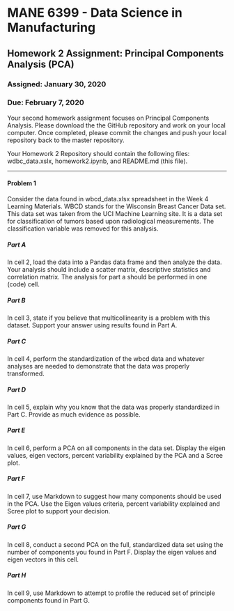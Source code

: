 # MANE 6399 - Data Science in Manufacturing

## Homework 2 Assignment: Principal Components Analysis (PCA)

### Assigned: January 30, 2020
### Due: February 7, 2020

Your second homework assignment focuses on Principal Components Analysis. Please download the the GitHub repository and work on your local computer. Once completed, please commit the changes and push your local repository back to the master repository.

Your Homework 2 Repository should contain the following files: wdbc_data.xslx, homework2.ipynb, and README.md (this file).

---

#### Problem 1

Consider the data found in wbcd_data.xlsx spreadsheet in the Week 4 Learning Materials. WBCD stands for the Wisconsin Breast Cancer Data set. This data set was taken from the UCI Machine Learning site. It is a data set for classification of tumors based upon radiological measurements. The classification variable was removed for this analysis.

##### Part A
In cell 2, load the data into a Pandas data frame and then analyze the data. Your analysis should include a scatter matrix, descriptive statistics and correlation matrix. The analysis for
part a should be performed in one (code) cell.

##### Part B
In cell 3, state if you believe that multicollinearity is a problem with this dataset. Support your answer using results found in Part A.

##### Part C
In cell 4, perform the standardization of the wbcd data and whatever analyses are needed to demonstrate that the data was properly transformed.

##### Part D
In cell 5, explain why you know that the data was properly standardized in Part C. Provide as much evidence as possible.

##### Part E
In cell 6, perform a PCA on all components in the data set. Display the eigen values, eigen vectors, percent variability explained by the PCA and a Scree plot.

##### Part F
In cell 7, use Markdown to suggest how many components should be used in the PCA. Use the Eigen values criteria, percent variability explained and Scree plot to support your decision.

##### Part G
In cell 8, conduct a second PCA on the full, standardized data set using the number of components you found in Part F. Display the eigen values and eigen vectors in this cell.

##### Part H
In cell 9, use Markdown to attempt to profile the reduced set of principle components found in Part G.
